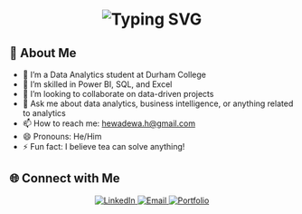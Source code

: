 <div align="center">
    <h1>
        <img src="https://readme-typing-svg.herokuapp.com?font=Jetbrains+mono&size=30&duration=3000&color=33FF33&center=true&vCenter=true&width=800&lines=Hey+there,+Welcome+to+my+GitHub!;I’m+Harinda.;Here,+you'll+find+my+journey+as+a+Data+Analyst.;Explore+my+projects+and+join+me+on+this+learning+adventure!;" alt="Typing SVG"/>
    </h1>
</div>



## 🚀 About Me

- 🔭 I’m a Data Analytics student at Durham College
- 🌱 I’m skilled in Power BI, SQL, and Excel
- 👯 I’m looking to collaborate on data-driven projects
- 💬 Ask me about data analytics, business intelligence, or anything related to analytics
- 📫 How to reach me: [hewadewa.h@gmail.com](mailto:hewadewa.h@gmail.com)
- 😄 Pronouns: He/Him
- ⚡ Fun fact: I believe tea can solve anything!

## 🌐 Connect with Me

<div align="center">
    <a href="https://www.linkedin.com/in/harindah/">
        <img src="https://img.shields.io/badge/LinkedIn-0A66C2?style=for-the-badge&logo=linkedin&logoColor=white" alt="LinkedIn"/>
    </a>
    <a href="mailto:hewadewa.h@gmail.com">
        <img src="https://img.shields.io/badge/Gmail-D14836?style=for-the-badge&logo=gmail&logoColor=white" alt="Email"/>
    </a>
    <a href="https://hewadewah.wixsite.com/digitalp">
        <img src="https://img.shields.io/badge/Portfolio-563D7C?style=for-the-badge&logo=wix&logoColor=white" alt="Portfolio"/>
    </a>
</div>



<!---
harinda0/harinda0 is a ✨ special ✨ repository because its `README.md` (this file) appears on your GitHub profile.
You can click the Preview link to take a look at your changes.
--->

